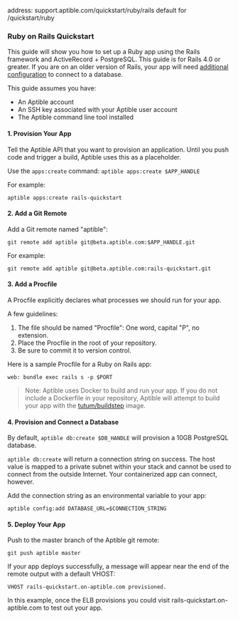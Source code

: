 address: support.aptible.com/quickstart/ruby/rails
default for /quickstart/ruby

### Ruby on Rails Quickstart
This guide will show you how to set up a Ruby app using the Rails framework and ActiveRecord + PostgreSQL. This guide is for Rails 4.0 or greater. If you are on an older version of Rails, your app will need [additional configuration](http://edgeguides.rubyonrails.org/configuring.html#configuring-a-database) to connect to a database.

This guide assumes you have:   
- An Aptible account  
- An SSH key associated with your Aptible user account  
- The Aptible command line tool installed

#### 1. Provision Your App  
Tell the Aptible API that you want to provision an application. Until you push code and trigger a build, Aptible uses this as a placeholder.

Use the `apps:create` command: `aptible apps:create $APP_HANDLE`

For example: 
```
aptible apps:create rails-quickstart
```

#### 2. Add a Git Remote
Add a Git remote named "aptible":
```
git remote add aptible git@beta.aptible.com:$APP_HANDLE.git
```

For example:
``` 
git remote add aptible git@beta.aptible.com:rails-quickstart.git
```

#### 3. Add a Procfile
A Procfile explicitly declares what processes we should run for your app.

A few guidelines:  
1. The file should be named "Procfile": One word, capital "P", no extension.  
2. Place the Procfile in the root of your repository.  
3. Be sure to commit it to version control.  

Here is a sample Procfile for a Ruby on Rails app:
```
web: bundle exec rails s -p $PORT
```

> Note: Aptible uses Docker to build and run your app. If you do not include a Dockerfile in your repository, Aptible will attempt to build your app with the [tutum/buildstep](https://registry.hub.docker.com/u/tutum/buildstep/) image. 

#### 4. Provision and Connect a Database  
By default, `aptible db:create $DB_HANDLE` will provision a 10GB PostgreSQL database.

`aptible db:create` will return a connection string on success. The host value is mapped to a private subnet within your stack and cannot be used to connect from the outside Internet. Your containerized app can connect, however.

Add the connection string as an environmental variable to your app:
```
aptible config:add DATABASE_URL=$CONNECTION_STRING  
```

#### 5. Deploy Your App
Push to the master branch of the Aptible git remote:
```
git push aptible master
```
If your app deploys successfully, a message will appear near the end of the remote output with a default VHOST:
```
VHOST rails-quickstart.on-aptible.com provisioned.
```

In this example, once the ELB provisions you could visit rails-quickstart.on-aptible.com to test out your app.
